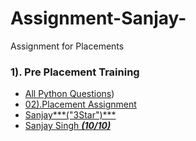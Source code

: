 # Assignment-Sanjay-
Assignment for Placements 


### 1). Pre Placement Training
- [All Python Questions]((https://github.com/Dr-Sanjay/Assignment_Sanjay/tree/main/01)(-PPT)))
- [02).Placement Assignment](01-PPT_Assignments/Day_10_(Recursion).ipynb)
- [Sanjay***("3Star")***](https://github.com/Dr-Sanjay/Assignment_Sanjay/blob/main/01-PPT_Assignments/Day_07_(Strings).ipynb)
- [Sanjay Singh ***(10/10)***](https://github.com/Dr-Sanjay/Assignment_Sanjay/tree/main/07-Python_Solutions)
